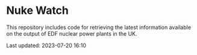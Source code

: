 # Nuke Watch

This repository includes code for retrieving the latest information available on the output of EDF nuclear power plants in the UK.

Last updated: 2023-07-20 16:10